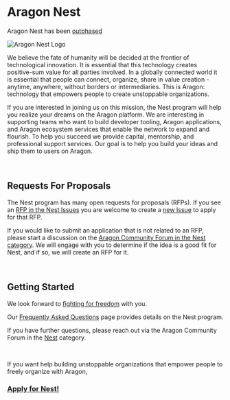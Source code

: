 # Aragon Nest

Aragon Nest has been [outphased](https://aragon.org/blog/the-next-step-after-nest)

![Aragon Nest Logo](https://wiki.aragon.org/design/artwork/Nest/01.png)

We believe the fate of humanity will be decided at the frontier of technological innovation. It is essential that this technology creates positive-sum value for all parties involved. In a globally connected world it is essential that people can connect, organize, share in value creation - anytime, anywhere, without borders or intermediaries. This is Aragon: technology that empowers people to create unstoppable organizations.

If you are interested in joining us on this mission, the Nest program will help you realize your dreams on the Aragon platform. We are interesting in supporting teams who want to build developer tooling, Aragon applications, and Aragon ecosystem services that enable the network to expand and flourish. To help you succeed we provide capital, mentorship, and professional support services. Our goal is to help you build your ideas and ship them to users on Aragon.

<br>

## Requests For Proposals

The Nest program has many open requests for proposals (RFPs). If you see an [RFP in the Nest Issues](https://github.com/aragon/nest/issues?q=is%3Aissue+is%3Aopen+label%3ARFP) you are welcome to create a [new Issue](https://github.com/temp-nestdao/nest/issues/new) to apply for that RFP. 

If you would like to submit an application that is not related to an RFP, please start a discussion on the [Aragon Community Forum in the Nest category](https://forum.aragon.org/c/community/nest). We will engage with you to determine if the idea is a good fit for Nest, and if so, we will create an RFP for it. 

<br>

## Getting Started

We look forward to [fighting for freedom](https://github.com/aragon/AGPs/blob/master/AGPs/AGP-0.md) with you.

Our [Frequently Asked Questions](FAQ.md) page provides details on the Nest program.

If you have further questions, please reach out via the Aragon Community Forum in the [Nest](https://forum.aragon.org/c/community/nest) category.

<br>

If you want help building unstoppable organizations that empower people to freely organize with Aragon,

### [**Apply for Nest!**](https://github.com/aragon/nest/issues/new)

<br>
